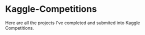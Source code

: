 # Kaggle-Competitions

Here are all the projects I've completed and submited into Kaggle Competitions. 
